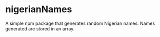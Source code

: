 # nigerianNames

A simple npm package that generates random Nigerian names. Names generated are stored in an array.

